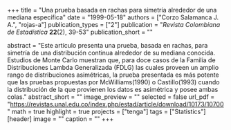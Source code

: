 +++
title = "Una prueba basada en rachas para simetría alrededor de una mediana específica"
date = "1999-05-18"
authors = ["Corzo Salamanca J. A.", "rojas-a"]
publication_types = ["2"]
publication = "*Revista Colombiana de Estadística* **22**(2), 39-53"
publication_short = ""

abstract = "Este artículo presenta una prueba, basada en rachas, para simetría de una distribución continua alrededor de su mediana conocida. Estudios de Monte Carlo muestran que, para doce casos de la Familia de Distribuciones Lambda Generalizada (FDLG) las cuales proveen un amplio rango de distribuciones asimétricas, la prueba presentada es más potente que las pruebas propuestas por McWilliams(1990) o Castillo(1993) cuando la distribución de la que provienen los datos es asimétrica y posee ambas colas."
abstract_short = ""
image_preview = ""
selected = false
url_pdf = "https://revistas.unal.edu.co/index.php/estad/article/download/10173/10700"
math = true
highlight = true
projects = ["tenga"]
tags = ["Statistics"]
[header]
image = ""
caption = ""
+++
